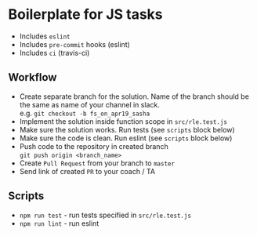 # Boilerplate for JS tasks

- Includes `eslint`
- Includes `pre-commit` hooks (eslint)
- Includes `ci` (travis-ci)

## Workflow

- Create separate branch for the solution. Name of the branch should be the same as name of your channel in slack. <br/> e.g. `git checkout -b fs_on_apr19_sasha`
- Implement the solution inside function scope in `src/rle.test.js`
- Make sure the solution works. Run tests (see `scripts` block below)
- Make sure the code is clean. Run eslint (see `scripts` block below)
- Push code to the repository in created branch<br/> `git push origin <branch_name>`
- Create `Pull Request` from your branch to `master`
- Send link of created `PR` to your coach / TA



## Scripts
- `npm run test` - run tests specified in `src/rle.test.js`
- `npm run lint` - run eslint
